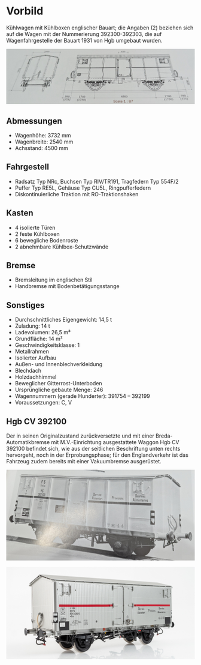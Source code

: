 # Vorbild

Kühlwagen mit Kühlboxen englischer Bauart; die Angaben (2) beziehen sich auf die Wagen mit der Nummerierung 392300-392303, die auf Wagenfahrgestelle der Bauart 1931 von Hgb umgebaut wurden.

![](./pics/PXL_20250720_182013514.jpg)

## Abmessungen

- Wagenhöhe: 3732 mm
- Wagenbreite: 2540 mm
- Achsstand: 4500 mm

## Fahrgestell

- Radsatz Typ NRc, Buchsen Typ RIV/TR191, Tragfedern Typ 554F/2
- Puffer Typ RE5L, Gehäuse Typ CU5L, Ringpufferfedern
- Diskontinuierliche Traktion mit RO-Traktionshaken

## Kasten

- 4 isolierte Türen
- 2 feste Kühlboxen
- 6 bewegliche Bodenroste
- 2 abnehmbare Kühlbox-Schutzwände

## Bremse

- Bremsleitung im englischen Stil
- Handbremse mit Bodenbetätigungsstange

## Sonstiges

- Durchschnittliches Eigengewicht: 14,5 t
- Zuladung: 14 t
- Ladevolumen: 26,5 m³
- Grundfläche: 14 m²
- Geschwindigkeitsklasse: 1
- Metallrahmen
- Isolierter Aufbau
- Außen- und Innenblechverkleidung
- Blechdach
- Holzdachhimmel
- Beweglicher Gitterrost-Unterboden
- Ursprüngliche gebaute Menge: 246
- Wagennummern (gerade Hunderter): 391754 – 392199
- Voraussetzungen: C, V

## Hgb CV 392100

Der in seinen Originalzustand zurückversetzte und mit einer Breda-Automatikbremse mit M.V.-Einrichtung ausgestattete Waggon Hgb CV 392100 befindet sich, wie aus der seitlichen Beschriftung unten rechts hervorgeht, noch in der Erprobungsphase; für den Englandverkehr ist das Fahrzeug zudem bereits mit einer Vakuumbremse ausgerüstet.

![Hgb-CV-392100](./pics/PXL_20250720_181953219.jpg)

![](./pics/DinglerFS1_VS.jpg)
